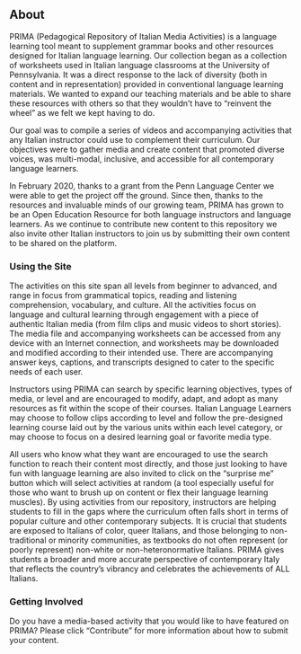 <h2> About </h2>

PRIMA (Pedagogical Repository of Italian Media Activities) is a language learning tool meant to supplement grammar books and other resources designed for Italian language learning. Our collection began as a collection of worksheets used in Italian language classrooms at the University of Pennsylvania. It was a direct response to the lack of diversity (both in content and in representation) provided in conventional language learning materials. We wanted to expand our teaching materials and be able to share these resources with others so that they wouldn’t have to “reinvent the wheel” as we felt we kept having to do. 

Our goal was to compile a series of videos and accompanying activities that any Italian instructor could use to complement their curriculum. Our objectives were to gather media and create content that promoted diverse voices, was multi-modal, inclusive, and accessible for all contemporary language learners. 

In February 2020, thanks to a grant from the Penn Language Center we were able to get the project off the ground. Since then, thanks to the resources and invaluable minds of our growing team, PRIMA has grown to be an Open Education Resource for both language instructors and language learners. As we continue to contribute new content to this repository we also invite other Italian instructors to join us by submitting their own content to be shared on the platform. 

<h3> Using the Site </h3>


The activities on this site span all levels from beginner to advanced, and range in focus from grammatical topics, reading and listening comprehension, vocabulary, and culture. All the activities focus on language and cultural learning through engagement with a piece of authentic Italian media (from film clips and music videos to short stories). The media file and accompanying worksheets can be accessed from any device with an Internet connection, and worksheets may be downloaded and modified according to their intended use. There are accompanying answer keys, captions, and transcripts designed to cater to the specific needs of each user. 

Instructors using PRIMA can search by specific learning objectives, types of media, or level and are encouraged to modify, adapt, and adopt as many resources as fit within the scope of their courses. Italian Language Learners may choose to follow clips according to level and follow the pre-designed learning course laid out by the various units within each level category, or may choose to focus on a desired learning goal or favorite media type. 

All users who know what they want are encouraged to use the search function to reach their content most directly, and those just looking to have fun with language learning are also invited to click on the “surprise me” button which will select activities at random (a tool especially useful for those who want to brush up on content or flex their language learning muscles). 
By using activities from our repository, instructors are helping students to fill in the gaps where the curriculum often falls short in terms of popular culture and other contemporary subjects. It is crucial that students are exposed to Italians of color, queer Italians, and those belonging to non-traditional or minority communities, as textbooks do not often represent (or poorly represent) non-white or non-heteronormative Italians. PRIMA gives students a broader and more accurate perspective of contemporary Italy that reflects the country’s vibrancy and celebrates the achievements of ALL Italians.

<h3> Getting Involved </h3>


Do you have a media-based activity that you would like to have featured on PRIMA? Please click “Contribute” for more information about how to submit your content.

